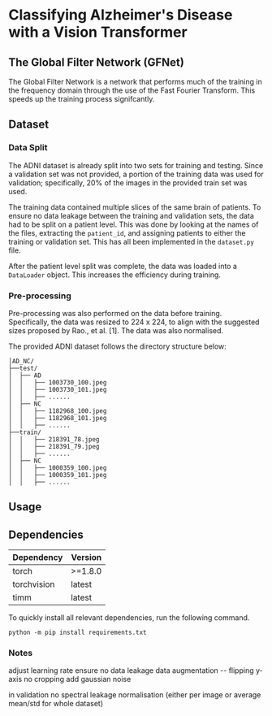 # Classifying Alzheimer's Disease with a Vision Transformer



## The Global Filter Network (GFNet)
The Global Filter Network is a network that performs much of the training in the frequency domain through the use of the Fast Fourier Transform. This speeds up the training process signifcantly.


## Dataset
### Data Split
The ADNI dataset is already split into two sets for training and testing. Since a validation set was not provided, a portion of the training data was used for validation; specifically, 20% of the images in the provided train set was used.

The training data contained multiple  slices of the same brain of patients.
To ensure no data leakage between the training and validation sets, the data had to be split on a patient level. This was done by looking at the names of the files, extracting the `patient_id`, and assigning patients to either the training or validation set. This has all been implemented in the `dataset.py` file.

After the patient level split was complete,  the data was loaded into a `DataLoader` object. This increases the efficiency during training.


### Pre-processing
Pre-processing was also performed on the data before training. Specifically, the data was resized to 224 x 224, to align with the suggested sizes proposed by Rao., et al. [1]. The data was also normalised.

The provided ADNI dataset follows the directory structure below:
```
│AD_NC/
├──test/
│  ├── AD
│  │   ├── 1003730_100.jpeg
│  │   ├── 1003730_101.jpeg
│  │   ├── ......
│  ├── NC
│  │   ├── 1182968_100.jpeg
│  │   ├── 1182968_101.jpeg
│  │   ├── ......
├──train/
│  │   ├── 218391_78.jpeg
│  │   ├── 218391_79.jpeg
│  │   ├── ......
│  ├── NC
│  │   ├── 1000359_100.jpeg
│  │   ├── 1000359_101.jpeg
│  │   ├── ......
```

## Usage


## Dependencies
| Dependency | Version |
|------------|---------|
| torch      | >=1.8.0 |
| torchvision| latest  |
| timm       | latest  |

To quickly install all relevant dependencies, run the following command.
```
python -m pip install requirements.txt
```

### Notes
adjust learning rate
ensure no data leakage
data augmentation -- flipping y-axis
no cropping
add gaussian noise

in validation no spectral leakage
normalisation (either per image or average mean/std for whole dataset)